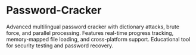 # Password-Cracker
Advanced multilingual password cracker with dictionary attacks, brute force, and parallel processing. Features real-time progress tracking, memory-mapped file loading, and cross-platform support. Educational tool for security testing and password recovery.
